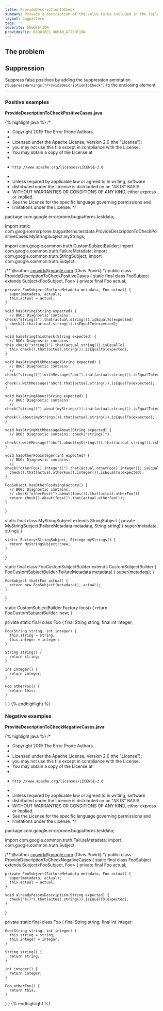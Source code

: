 ```yaml
---
title: ProvideDescriptionToCheck
summary: Provide a description of the value to be included in the failure message.
layout: bugpattern
tags: ''
severity: SUGGESTION
providesFix: REQUIRES_HUMAN_ATTENTION
---
```


<!--
*** AUTO-GENERATED, DO NOT MODIFY ***
To make changes, edit the @BugPattern annotation or the explanation in docs/bugpattern.
-->

## The problem


## Suppression
Suppress false positives by adding the suppression annotation `@SuppressWarnings("ProvideDescriptionToCheck")` to the enclosing element.

----------

### Positive examples
__ProvideDescriptionToCheckPositiveCases.java__

{% highlight java %}
/*
 * Copyright 2019 The Error Prone Authors.
 *
 * Licensed under the Apache License, Version 2.0 (the "License");
 * you may not use this file except in compliance with the License.
 * You may obtain a copy of the License at
 *
 *     http://www.apache.org/licenses/LICENSE-2.0
 *
 * Unless required by applicable law or agreed to in writing, software
 * distributed under the License is distributed on an "AS IS" BASIS,
 * WITHOUT WARRANTIES OR CONDITIONS OF ANY KIND, either express or implied.
 * See the License for the specific language governing permissions and
 * limitations under the License.
 */

package com.google.errorprone.bugpatterns.testdata;

import static com.google.errorprone.bugpatterns.testdata.ProvideDescriptionToCheckPositiveCases.MyStringSubject.myStrings;

import com.google.common.truth.CustomSubjectBuilder;
import com.google.common.truth.FailureMetadata;
import com.google.common.truth.StringSubject;
import com.google.common.truth.Subject;

/** @author cpovirk@google.com (Chris Povirk) */
public class ProvideDescriptionToCheckPositiveCases {
  static final class FooSubject extends Subject<FooSubject, Foo> {
    private final Foo actual;

    private FooSubject(FailureMetadata metadata, Foo actual) {
      super(metadata, actual);
      this.actual = actual;
    }

    void hasString(String expected) {
      // BUG: Diagnostic contains: check("string()").that(actual.string()).isEqualTo(expected)
      check().that(actual.string()).isEqualTo(expected);
    }

    void hasStringThisCheck(String expected) {
      // BUG: Diagnostic contains: this.check("string()").that(actual.string()).isEqualTo(
      this.check().that(actual.string()).isEqualTo(expected);
    }

    void hasStringWithMessage(String expected) {
      // BUG: Diagnostic contains:
      // check("string()").withMessage("abc").that(actual.string()).isEqualTo(expected)
      check().withMessage("abc").that(actual.string()).isEqualTo(expected);
    }

    void hasStringAbout(String expected) {
      // BUG: Diagnostic contains:
      // check("string()").about(myStrings()).that(actual.string()).isEqualTo(expected)
      check().about(myStrings()).that(actual.string()).isEqualTo(expected);
    }

    void hasStringWithMessageAbout(String expected) {
      // BUG: Diagnostic contains: check("string()")
      check().withMessage("abc").about(myStrings()).that(actual.string()).isEqualTo(expected);
    }

    void hasOtherFooInteger(int expected) {
      // BUG: Diagnostic contains:
      // check("otherFoo().integer()").that(actual.otherFoo().integer()).isEqualTo(expected)
      check().that(actual.otherFoo().integer()).isEqualTo(expected);
    }

    FooSubject hasOtherFooUsingFactory() {
      // BUG: Diagnostic contains:
      // check("otherFoo()").about(foos()).that(actual.otherFoo())
      return check().about(foos()).that(actual.otherFoo());
    }
  }

  static final class MyStringSubject extends StringSubject {
    private MyStringSubject(FailureMetadata metadata, String string) {
      super(metadata, string);
    }

    static Factory<StringSubject, String> myStrings() {
      return MyStringSubject::new;
    }
  }

  static final class FooCustomSubjectBuilder extends CustomSubjectBuilder {
    FooCustomSubjectBuilder(FailureMetadata metadata) {
      super(metadata);
    }

    FooSubject that(Foo actual) {
      return new FooSubject(metadata(), actual);
    }
  }

  static CustomSubjectBuilder.Factory<FooCustomSubjectBuilder> foos() {
    return FooCustomSubjectBuilder::new;
  }

  private static final class Foo {
    final String string;
    final int integer;

    Foo(String string, int integer) {
      this.string = string;
      this.integer = integer;
    }

    String string() {
      return string;
    }

    int integer() {
      return integer;
    }

    Foo otherFoo() {
      return this;
    }
  }
}
{% endhighlight %}

### Negative examples
__ProvideDescriptionToCheckNegativeCases.java__

{% highlight java %}
/*
 * Copyright 2019 The Error Prone Authors.
 *
 * Licensed under the Apache License, Version 2.0 (the "License");
 * you may not use this file except in compliance with the License.
 * You may obtain a copy of the License at
 *
 *     http://www.apache.org/licenses/LICENSE-2.0
 *
 * Unless required by applicable law or agreed to in writing, software
 * distributed under the License is distributed on an "AS IS" BASIS,
 * WITHOUT WARRANTIES OR CONDITIONS OF ANY KIND, either express or implied.
 * See the License for the specific language governing permissions and
 * limitations under the License.
 */

package com.google.errorprone.bugpatterns.testdata;

import com.google.common.truth.FailureMetadata;
import com.google.common.truth.Subject;

/** @author cpovirk@google.com (Chris Povirk) */
public class ProvideDescriptionToCheckNegativeCases {
  static final class FooSubject extends Subject<FooSubject, Foo> {
    private final Foo actual;

    private FooSubject(FailureMetadata metadata, Foo actual) {
      super(metadata, actual);
      this.actual = actual;
    }

    void alreadyPassesDescription(String expected) {
      check("s()").that(actual.string()).isEqualTo(expected);
    }
  }

  private static final class Foo {
    final String string;
    final int integer;

    Foo(String string, int integer) {
      this.string = string;
      this.integer = integer;
    }

    String string() {
      return string;
    }

    int integer() {
      return integer;
    }

    Foo otherFoo() {
      return this;
    }
  }
}
{% endhighlight %}

